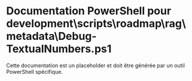# Documentation PowerShell pour development\scripts\roadmap\rag\metadata\Debug-TextualNumbers.ps1

Cette documentation est un placeholder et doit être générée par un outil PowerShell spécifique.
